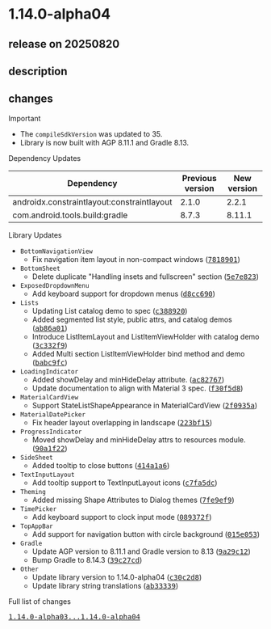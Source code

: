 # 1.14.0-alpha04

## release on 20250820
## description
## changes
Important

* The <code>compileSdkVersion</code> was updated to 35.
* Library is now built with AGP 8.11.1 and Gradle 8.13.

Dependency Updates

| Dependency | Previous version | New version |
|--------------------------------------------|------------------|-------------|
| androidx.constraintlayout:constraintlayout | 2.1.0 | 2.2.1 |
| com.android.tools.build:gradle | 8.7.3 | 8.11.1 |

Library Updates

* <code>BottomNavigationView</code>
  * Fix navigation item layout in non-compact windows (<a class="commit-link" data-hovercard-type="commit" data-hovercard-url="https://github.com/material-components/material-components-android/commit/78189012dada1fae4516eaccab7b8f75c481aa73/hovercard" href="https://github.com/material-components/material-components-android/commit/78189012dada1fae4516eaccab7b8f75c481aa73"><tt>7818901</tt></a>)
* <code>BottomSheet</code>
  * Delete duplicate "Handling insets and fullscreen" section (<a class="commit-link" data-hovercard-type="commit" data-hovercard-url="https://github.com/material-components/material-components-android/commit/5e7e8238f7be448af6b4db4b2ad6128737c0bc50/hovercard" href="https://github.com/material-components/material-components-android/commit/5e7e8238f7be448af6b4db4b2ad6128737c0bc50"><tt>5e7e823</tt></a>)
* <code>ExposedDropdownMenu</code>
  * Add keyboard support for dropdown menus (<a class="commit-link" data-hovercard-type="commit" data-hovercard-url="https://github.com/material-components/material-components-android/commit/d8cc690b5122942d5ef0be98f940749e54539aec/hovercard" href="https://github.com/material-components/material-components-android/commit/d8cc690b5122942d5ef0be98f940749e54539aec"><tt>d8cc690</tt></a>)
* <code>Lists</code>
  * Updating List catalog demo to spec (<a class="commit-link" data-hovercard-type="commit" data-hovercard-url="https://github.com/material-components/material-components-android/commit/c38892019c0dcb3a631ed3dd64262e106c1e959e/hovercard" href="https://github.com/material-components/material-components-android/commit/c38892019c0dcb3a631ed3dd64262e106c1e959e"><tt>c388920</tt></a>)
  * Added segmented list style, public attrs, and catalog demos (<a class="commit-link" data-hovercard-type="commit" data-hovercard-url="https://github.com/material-components/material-components-android/commit/ab86a01e9f330d890cf3faff67840a345fd991d1/hovercard" href="https://github.com/material-components/material-components-android/commit/ab86a01e9f330d890cf3faff67840a345fd991d1"><tt>ab86a01</tt></a>)
  * Introduce ListItemLayout and ListItemViewHolder with catalog demo (<a class="commit-link" data-hovercard-type="commit" data-hovercard-url="https://github.com/material-components/material-components-android/commit/3c332f9a276c68fe37de24ee662ecb70f15db70f/hovercard" href="https://github.com/material-components/material-components-android/commit/3c332f9a276c68fe37de24ee662ecb70f15db70f"><tt>3c332f9</tt></a>)
  * Added Multi section ListItemViewHolder bind method and demo (<a class="commit-link" data-hovercard-type="commit" data-hovercard-url="https://github.com/material-components/material-components-android/commit/babc9fc05e5b2757e089ba9e6234b8c219681079/hovercard" href="https://github.com/material-components/material-components-android/commit/babc9fc05e5b2757e089ba9e6234b8c219681079"><tt>babc9fc</tt></a>)
* <code>LoadingIndicator</code>
  * Added showDelay and minHideDelay attribute. (<a class="commit-link" data-hovercard-type="commit" data-hovercard-url="https://github.com/material-components/material-components-android/commit/ac82767b5677ef99f2e9e2f7c1a4c7c3c121fea8/hovercard" href="https://github.com/material-components/material-components-android/commit/ac82767b5677ef99f2e9e2f7c1a4c7c3c121fea8"><tt>ac82767</tt></a>)
  * Update documentation to align with Material 3 spec. (<a class="commit-link" data-hovercard-type="commit" data-hovercard-url="https://github.com/material-components/material-components-android/commit/f30f5d880957d0c9f2d96c87c1e5c6df86fe46c6/hovercard" href="https://github.com/material-components/material-components-android/commit/f30f5d880957d0c9f2d96c87c1e5c6df86fe46c6"><tt>f30f5d8</tt></a>)
* <code>MaterialCardView</code>
  * Support StateListShapeAppearance in MaterialCardView (<a class="commit-link" data-hovercard-type="commit" data-hovercard-url="https://github.com/material-components/material-components-android/commit/2f0935a7063be08ce8c85974060c91603a4e8058/hovercard" href="https://github.com/material-components/material-components-android/commit/2f0935a7063be08ce8c85974060c91603a4e8058"><tt>2f0935a</tt></a>)
* <code>MaterialDatePicker</code>
  * Fix header layout overlapping in landscape (<a class="commit-link" data-hovercard-type="commit" data-hovercard-url="https://github.com/material-components/material-components-android/commit/223bf1546807a924b15a01ce90f751ba0812ffc8/hovercard" href="https://github.com/material-components/material-components-android/commit/223bf1546807a924b15a01ce90f751ba0812ffc8"><tt>223bf15</tt></a>)
* <code>ProgressIndicator</code>
  * Moved showDelay and minHideDelay attrs to resources module. (<a class="commit-link" data-hovercard-type="commit" data-hovercard-url="https://github.com/material-components/material-components-android/commit/90a1f22efbeb457142fd72cdd66e7bdf97b30ec0/hovercard" href="https://github.com/material-components/material-components-android/commit/90a1f22efbeb457142fd72cdd66e7bdf97b30ec0"><tt>90a1f22</tt></a>)
* <code>SideSheet</code>
  * Added tooltip to close buttons (<a class="commit-link" data-hovercard-type="commit" data-hovercard-url="https://github.com/material-components/material-components-android/commit/414a1a6911e0ebf246bd20a3d283679d290f0983/hovercard" href="https://github.com/material-components/material-components-android/commit/414a1a6911e0ebf246bd20a3d283679d290f0983"><tt>414a1a6</tt></a>)
* <code>TextInputLayout</code>
  * Add tooltip support to TextInputLayout icons (<a class="commit-link" data-hovercard-type="commit" data-hovercard-url="https://github.com/material-components/material-components-android/commit/c7fa5dc6e99d7a27af403733c4675e740f820135/hovercard" href="https://github.com/material-components/material-components-android/commit/c7fa5dc6e99d7a27af403733c4675e740f820135"><tt>c7fa5dc</tt></a>)
* <code>Theming</code>
  * Added missing Shape Attributes to Dialog themes (<a class="commit-link" data-hovercard-type="commit" data-hovercard-url="https://github.com/material-components/material-components-android/commit/7fe9ef9e067d8a1fe36897c17f1a958b860cc275/hovercard" href="https://github.com/material-components/material-components-android/commit/7fe9ef9e067d8a1fe36897c17f1a958b860cc275"><tt>7fe9ef9</tt></a>)
* <code>TimePicker</code>
  * Add keyboard support to clock input mode (<a class="commit-link" data-hovercard-type="commit" data-hovercard-url="https://github.com/material-components/material-components-android/commit/089372f24960fbfe7ca5f15456fa399d859bcbbf/hovercard" href="https://github.com/material-components/material-components-android/commit/089372f24960fbfe7ca5f15456fa399d859bcbbf"><tt>089372f</tt></a>)
* <code>TopAppBar</code>
  * Add support for navigation button with circle background (<a class="commit-link" data-hovercard-type="commit" data-hovercard-url="https://github.com/material-components/material-components-android/commit/015e0534e1a6205224097f258102f913832f99ed/hovercard" href="https://github.com/material-components/material-components-android/commit/015e0534e1a6205224097f258102f913832f99ed"><tt>015e053</tt></a>)
* <code>Gradle</code>
  * Update AGP version to 8.11.1 and Gradle version to 8.13 (<a class="commit-link" data-hovercard-type="commit" data-hovercard-url="https://github.com/material-components/material-components-android/commit/9a29c1227f46b1c83a3cbe4d9dbba6dc02a8220f/hovercard" href="https://github.com/material-components/material-components-android/commit/9a29c1227f46b1c83a3cbe4d9dbba6dc02a8220f"><tt>9a29c12</tt></a>)
  * Bump Gradle to 8.14.3 (<a class="commit-link" data-hovercard-type="commit" data-hovercard-url="https://github.com/material-components/material-components-android/commit/39c27cda708303ed53189e9700c24b4779f76204/hovercard" href="https://github.com/material-components/material-components-android/commit/39c27cda708303ed53189e9700c24b4779f76204"><tt>39c27cd</tt></a>)
* <code>Other</code>
  * Update library version to 1.14.0-alpha04 (<a class="commit-link" data-hovercard-type="commit" data-hovercard-url="https://github.com/material-components/material-components-android/commit/c30c2d8056bc9b12bd118f0fe55744198ac3738c/hovercard" href="https://github.com/material-components/material-components-android/commit/c30c2d8056bc9b12bd118f0fe55744198ac3738c"><tt>c30c2d8</tt></a>)
  * Update library string translations (<a class="commit-link" data-hovercard-type="commit" data-hovercard-url="https://github.com/material-components/material-components-android/commit/ab3333915a9bd7a76491c4022b1a695cf04a6d57/hovercard" href="https://github.com/material-components/material-components-android/commit/ab3333915a9bd7a76491c4022b1a695cf04a6d57"><tt>ab33339</tt></a>)

Full list of changes

<a class="commit-link" href="https://github.com/material-components/material-components-android/compare/1.14.0-alpha03...1.14.0-alpha04"><tt>1.14.0-alpha03...1.14.0-alpha04</tt></a>

